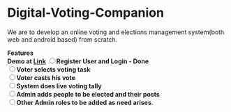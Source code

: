 # Digital-Voting-Companion

We are to develop an online voting and elections management system(both web and android based) from scratch.

<b>Features<b/><br/>
Demo at <a href="vcompanion.000webhostapp.com">Link</a>
<input type="radio"/><label>Register User and Login - <b>Done</b></label><br/>
<input type="radio"/><label>Voter selects voting task</label><br/>
<input type="radio"/><label>Voter casts his vote</label><br/>
<input type="radio"/><label>System does live voting tally</label><br/>
<input type="radio"/><label>Admin adds people to be elected and their posts</label><br/>
<input type="radio"/><label>Other Admin roles to be added as need arises.</label><br/>
